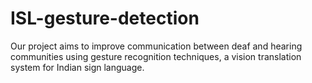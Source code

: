 # ISL-gesture-detection
Our project aims to improve communication between deaf and hearing communities using gesture recognition techniques, a vision translation system for Indian sign language. 
